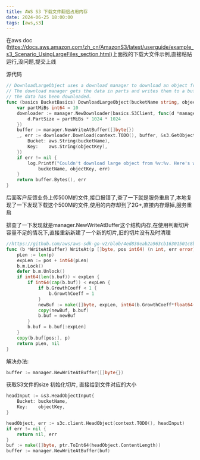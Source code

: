 ```yaml
---
title: AWS S3 下载文件翻倍占用内存
date: 2024-06-25 18:00:00
tags: [aws,s3]
---
```


在aws doc (https://docs.aws.amazon.com/zh_cn/AmazonS3/latest/userguide/example_s3_Scenario_UsingLargeFiles_section.html)上面找的下载大文件示例,直接粘贴运行,没问题,提交上线

源代码
```go
// DownloadLargeObject uses a download manager to download an object from a bucket.
// The download manager gets the data in parts and writes them to a buffer until all of
// the data has been downloaded.
func (basics BucketBasics) DownloadLargeObject(bucketName string, objectKey string) ([]byte, error) {
	var partMiBs int64 = 10
    downloader := manager.NewDownloader(basics.S3Client, func(d *manager.Downloader) {
		d.PartSize = partMiBs * 1024 * 1024
	})
	buffer := manager.NewWriteAtBuffer([]byte{})
	_, err := downloader.Download(context.TODO(), buffer, &s3.GetObjectInput{
		Bucket: aws.String(bucketName),
		Key:    aws.String(objectKey),
	})
	if err != nil {
		log.Printf("Couldn't download large object from %v:%v. Here's why: %v\n",
			bucketName, objectKey, err)
	}
	return buffer.Bytes(), err
}
```

后面客户反馈业务上传500M的文件,接口报错了,查了一下就是服务重启了,本地复现了一下发现下载这个500M的文件,使用的内存却到了2G+,直接内存爆掉,服务重启

排查了一下发现就是manager.NewWriteAtBuffer这个结构内存,在使用判断切片容量不足的情况下,直接重新新建了一个新的切片,旧的切片没有及时清理

```go
//https://github.com/aws/aws-sdk-go-v2/blob/4ed838eab2a963cb16301501c8b8c3e29dac4c20/feature/s3/manager/types.go#L162
func (b *WriteAtBuffer) WriteAt(p []byte, pos int64) (n int, err error) {
	pLen := len(p)
	expLen := pos + int64(pLen)
	b.m.Lock()
	defer b.m.Unlock()
	if int64(len(b.buf)) < expLen {
		if int64(cap(b.buf)) < expLen {
			if b.GrowthCoeff < 1 {
				b.GrowthCoeff = 1
			}
			newBuf := make([]byte, expLen, int64(b.GrowthCoeff*float64(expLen)))
			copy(newBuf, b.buf)
			b.buf = newBuf
		}
		b.buf = b.buf[:expLen]
	}
	copy(b.buf[pos:], p)
	return pLen, nil
}
```

解决办法:

```go
buffer := manager.NewWriteAtBuffer([]byte{})
```

获取S3文件的size
初始化切片, 直接给到文件对应的大小

```go
headInput := &s3.HeadObjectInput{
	Bucket: bucketName,
	Key:    objectKey,
}

headObject, err := s3c.client.HeadObject(context.TODO(), headInput)
if err != nil {
	return nil, err
}
buf := make([]byte, ptr.ToInt64(headObject.ContentLength))
buffer := manager.NewWriteAtBuffer(buf)
```
